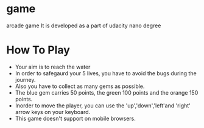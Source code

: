 # game
arcade game
It is developed as a part of udacity nano degree

# How To Play
* Your aim is to reach the water
* In order to safegaurd your 5 lives, you have to avoid the bugs during the journey.
* Also you have to collect as many gems as possible.
* The blue gem carries 50 points, the green 100 points and the orange 150 points.
* Inorder to move the player, you can use the 'up','down','left'and 'right' arrow keys on your keyboard.
* This game doesn't support on mobile browsers.
